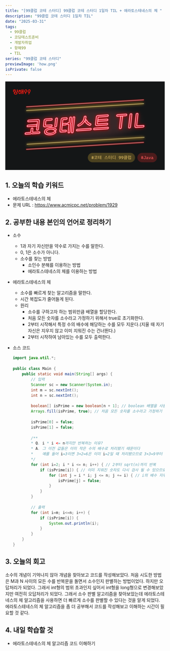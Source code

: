 ```yaml
---
title: "[99클럽 코테 스터디] 99클럽 코테 스터디 1일차 TIL + 에라토스테네스의 체 "
description: "99클럽 코테 스터디 1일차 TIL"
date: "2025-03-31"
tags:
  - 99클럽
  - 코딩테스트준비
  - 개발자취업
  - 항해99
  - TIL
series: "99클럽 코테 스터디"
previewImage: 'how.png'
isPrivate: false
---
```


![99클럽 코테 스터디](/images/99_java.png)

## 1. 오늘의 학습 키워드
+ 에라토스테네스의 체 
+ 문제 URL : https://www.acmicpc.net/problem/1929

## 2. 공부한 내용 본인의 언어로 정리하기
+ 소수 
    + 1과 자기 자신만을 약수로 가지는 수를 말한다.
    + 0, 1은 소수가 아니다.
    + 소수를 찾는 방법
        + 소인수 분해를 이용하는 방법
        + 에라토스테네스의 체를 이용하는 방법

+ 에라토스테네스의 체 
    + 소수를 빠르게 찾는 알고리즘을 말한다.
    + 시간 복잡도가 줄어들게 된다.
    + 원리
        + 소수를 구하고자 하는 범위만큼 배열을 할당한다.
        + 처음 모든 숫자를 소수라고 가정하기 위해서 true로 초기화한다.
        + 2부터 시작해서 특정 수의 배수에 해당하는 수를 모두 지운다.(지울 때 자기자신은 지우지 않고 이미 지워진 수는 건너뛴다.)
        + 2부터 시작하여 남아있는 수를 모두 출력한다.

+ 소스 코드
    ````java
    import java.util.*;

    public class Main {
        public static void main(String[] args) {
            // 입력
            Scanner sc = new Scanner(System.in);
            int m = sc.nextInt();
            int n = sc.nextInt();

            boolean[] isPrime = new boolean[n + 1]; // boolean 배열을 사용해서 공간을 최소화
            Arrays.fill(isPrime, true); // 처음 모든 숫자를 소수라고 가정하기 위해서

            isPrime[0] = false;
            isPrime[1] = false;

            /**
            * Q. i * i <= n까지만 반복하는 이유?
            * A. 그 이전 값들은 이미 작은 수의 배수로 처리됐기 때문이다
            *    예를 들어 i=3이면 3×2=6은 이미 i=2일 때 처리됐으므로 3×3=9부터 시작하면 된다
            */
            for (int i=2; i * i <= n; i++) { // 2부터 sqrt(n)까지 반복
                if (isPrime[i]) { // 이미 지워진 숫자도 다시 검사 될 수 있으므로 필요함
                    for (int j = i * i; j <= n; j += i) { // i의 배수 지우기
                        isPrime[j] = false;
                    }
                }
            }

            // 출력
            for (int i=m; i<=n; i++) {
                if (isPrime[i]) {
                    System.out.println(i);
                }
            }
        }
    }
    ````

## 3. 오늘의 회고
소수의 개념이 기억나지 않아 개념을 찾아보고 코드를 작성해보았다. 처음 시도한 방법은 M과 N 사이의 모든 수를 반복문을 돌면서 소수인지 판별하는 방법이었다. 하지만 오답처리가 되었다. 그래서 int형의 범위 초과인지 싶어서 int형을 long형으로 변경해보았지만 여전히 오답처리가 되었다.
그래서 소수 판별 알고리즘을 찾아보았는데 에라토스테네스의 체 알고리즘을 사용하면 더 빠르게 소수를 판별할 수 있다는 것을 알게 되었다.
에라토스테네스의 체 알고리즘을 좀 더 공부해서 코드를 작성해보고 이해하는 시간이 필요할 것 같다.

## 4. 내일 학습할 것
+ 에라토스테네스의 체 알고리즘 코드 이해하기
